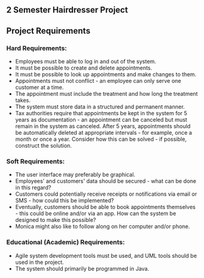 ## 2 Semester Hairdresser Project

## Project Requirements

### Hard Requirements:
* Employees must be able to log in and out of the system.
* It must be possible to create and delete appointments.
* It must be possible to look up appointments and make changes to them.
* Appointments must not conflict - an employee can only serve one customer at a time.
* The appointment must include the treatment and how long the treatment takes.
* The system must store data in a structured and permanent manner.
* Tax authorities require that appointments be kept in the system for 5 years as documentation - an appointment can be canceled but must remain in the system as canceled. After 5 years, appointments should be automatically deleted at appropriate intervals - for example, once a month or once a year. Consider how this can be solved - if possible, construct the solution.

### Soft Requirements:
* The user interface may preferably be graphical.
* Employees' and customers' data should be secured - what can be done in this regard?
* Customers could potentially receive receipts or notifications via email or SMS - how could this be implemented?
* Eventually, customers should be able to book appointments themselves - this could be online and/or via an app. How can the system be designed to make this possible?
* Monica might also like to follow along on her computer and/or phone.

### Educational (Academic) Requirements:
* Agile system development tools must be used, and UML tools should be used in the project.
* The system should primarily be programmed in Java.
